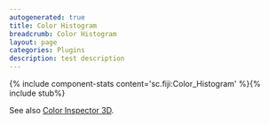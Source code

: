 ```yaml
---
autogenerated: true
title: Color Histogram
breadcrumb: Color Histogram
layout: page
categories: Plugins
description: test description
---
```


{% include component-stats content='sc.fiji:Color\_Histogram' %}{% include stub%}


See also [Color Inspector 3D](Color_Inspector_3D ).


